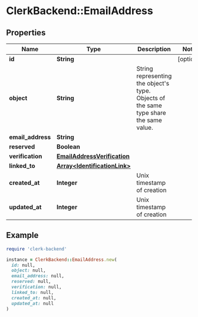 # ClerkBackend::EmailAddress

## Properties

| Name | Type | Description | Notes |
| ---- | ---- | ----------- | ----- |
| **id** | **String** |  | [optional] |
| **object** | **String** | String representing the object&#39;s type. Objects of the same type share the same value.  |  |
| **email_address** | **String** |  |  |
| **reserved** | **Boolean** |  |  |
| **verification** | [**EmailAddressVerification**](EmailAddressVerification.md) |  |  |
| **linked_to** | [**Array&lt;IdentificationLink&gt;**](IdentificationLink.md) |  |  |
| **created_at** | **Integer** | Unix timestamp of creation  |  |
| **updated_at** | **Integer** | Unix timestamp of creation  |  |

## Example

```ruby
require 'clerk-backend'

instance = ClerkBackend::EmailAddress.new(
  id: null,
  object: null,
  email_address: null,
  reserved: null,
  verification: null,
  linked_to: null,
  created_at: null,
  updated_at: null
)
```


